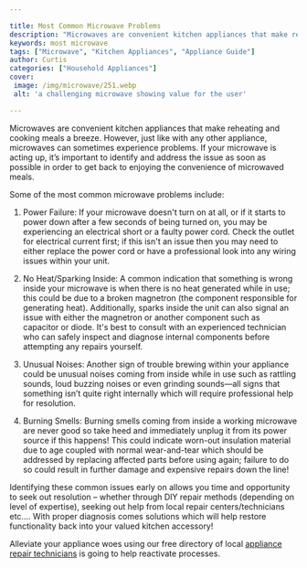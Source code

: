 ```yaml
---

title: Most Common Microwave Problems
description: "Microwaves are convenient kitchen appliances that make reheating and cooking meals a breeze. However, just like with any other app...you wont regret reading on"
keywords: most microwave
tags: ["Microwave", "Kitchen Appliances", "Appliance Guide"]
author: Curtis
categories: ["Household Appliances"]
cover: 
 image: /img/microwave/251.webp
 alt: 'a challenging microwave showing value for the user'

---
```


Microwaves are convenient kitchen appliances that make reheating and cooking meals a breeze. However, just like with any other appliance, microwaves can sometimes experience problems. If your microwave is acting up, it’s important to identify and address the issue as soon as possible in order to get back to enjoying the convenience of microwaved meals.

Some of the most common microwave problems include: 

1) Power Failure: If your microwave doesn't turn on at all, or if it starts to power down after a few seconds of being turned on, you may be experiencing an electrical short or a faulty power cord. Check the outlet for electrical current first; if this isn't an issue then you may need to either replace the power cord or have a professional look into any wiring issues within your unit. 

2) No Heat/Sparking Inside: A common indication that something is wrong inside your microwave is when there is no heat generated while in use; this could be due to a broken magnetron (the component responsible for generating heat). Additionally, sparks inside the unit can also signal an issue with either the magnetron or another component such as capacitor or diode. It's best to consult with an experienced technician who can safely inspect and diagnose internal components before attempting any repairs yourself. 

3) Unusual Noises: Another sign of trouble brewing within your appliance could be unusual noises coming from inside while in use such as rattling sounds, loud buzzing noises or even grinding sounds—all signs that something isn’t quite right internally which will require professional help for resolution. 

4) Burning Smells: Burning smells coming from inside a working microwave are never good so take heed and immediately unplug it from its power source if this happens! This could indicate worn-out insulation material due to age coupled with normal wear-and-tear which should be addressed by replacing affected parts before using again; failure to do so could result in further damage and expensive repairs down the line! 

Identifying these common issues early on allows you time and opportunity to seek out resolution – whether through DIY repair methods (depending on level of expertise), seeking out help from local repair centers/technicians etc.... With proper diagnosis comes solutions which will help restore functionality back into your valued kitchen accessory!

Alleviate your appliance woes using our free directory of local <a href="/pages/appliance-repair-technicians/">appliance repair technicians</a> is going to help reactivate processes.